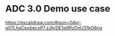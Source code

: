 # ADC 3.0 Demo use case  







https://excalidraw.com/#json=GAvj-g07LhqCpvbecxIf7,zJhrDE1etRfzDnU31kO6ng
